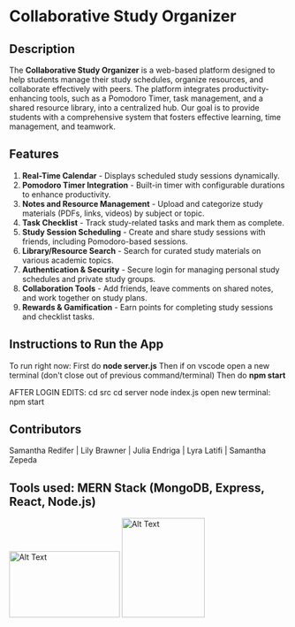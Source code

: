 # Collaborative Study Organizer

## **Description**
The **Collaborative Study Organizer** is a web-based platform designed to help students manage their study schedules, organize resources, and collaborate effectively with peers. The platform integrates productivity-enhancing tools, such as a Pomodoro Timer, task management, and a shared resource library, into a centralized hub. Our goal is to provide students with a comprehensive system that fosters effective learning, time management, and teamwork.
## **Features**
1. **Real-Time Calendar** - Displays scheduled study sessions dynamically.
2. **Pomodoro Timer Integration** - Built-in timer with configurable durations to enhance productivity.
3. **Notes and Resource Management** - Upload and categorize study materials (PDFs, links, videos) by subject or topic.
4. **Task Checklist** - Track study-related tasks and mark them as complete.
5. **Study Session Scheduling** - Create and share study sessions with friends, including Pomodoro-based sessions.
6. **Library/Resource Search** - Search for curated study materials on various academic topics.
7. **Authentication & Security** - Secure login for managing personal study schedules and private study groups.
8. **Collaboration Tools** - Add friends, leave comments on shared notes, and work together on study plans.
9. **Rewards & Gamification** - Earn points for completing study sessions and checklist tasks.

## **Instructions to Run the App**
To run right now:
First do **node server.js**
Then if on vscode open a new terminal (don't close out of previous command/terminal)
Then do **npm start**

AFTER LOGIN EDITS:
cd src
cd server
node index.js
open new terminal: npm start

## **Contributors**
Samantha Redifer | Lily Brawner | Julia Endriga | Lyra Latifi | Samantha Zepeda  

## Tools used: MERN Stack (MongoDB, Express, React, Node.js)

<img src="https://cdn.freebiesupply.com/logos/large/2x/nodejs-1-logo-png-transparent.png" alt="Alt Text" width="200" height="120"> <img src="https://static-00.iconduck.com/assets.00/react-original-wordmark-icon-840x1024-vhmauxp6.png" alt="Alt Text" width="150" height="180">
